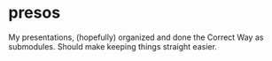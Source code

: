 presos
======

My presentations, (hopefully) organized and done the Correct Way as submodules. Should make keeping things straight easier.

